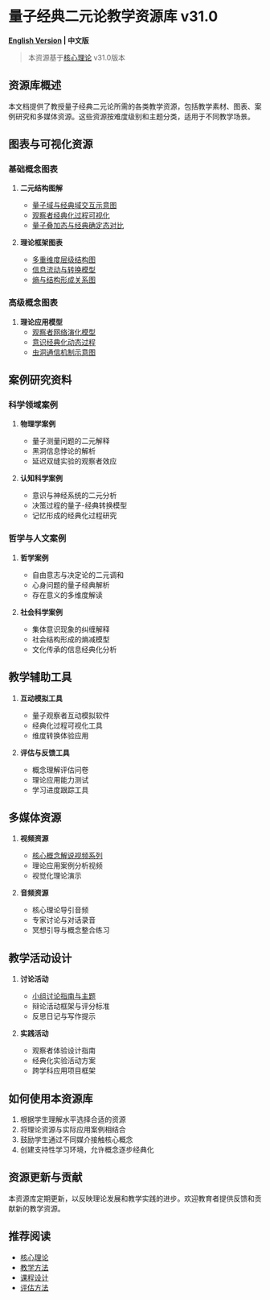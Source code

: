 # 量子经典二元论教学资源库 v31.0

**[English Version](resource_library_en.md) | 中文版**

> 本资源基于[核心理论](../../core.md) v31.0版本

## 资源库概述

本文档提供了教授量子经典二元论所需的各类教学资源，包括教学素材、图表、案例研究和多媒体资源。这些资源按难度级别和主题分类，适用于不同教学场景。

## 图表与可视化资源

### 基础概念图表

1. **二元结构图解**
   - [量子域与经典域交互示意图](../../visualizations/core_concepts.md)
   - [观察者经典化过程可视化](../../visualizations/classicalization_process_visualization.md)
   - [量子叠加态与经典确定态对比](../../visualizations/quantum_consciousness_visualization.md)

2. **理论框架图表**
   - [多重维度层级结构图](../../visualizations/universe_structure_visualization.md)
   - [信息流动与转换模型](../../visualizations/observer_perception_visualization.md)
   - [熵与结构形成关系图](../../visualizations/quantum_entanglement_essence_visualization.md)

### 高级概念图表

1. **理论应用模型**
   - [观察者网络演化模型](../../visualizations/destiny_free_will_visualization.md)
   - [意识经典化动态过程](../../visualizations/concept_mapping.md)
   - [虫洞通信机制示意图](../../visualizations/concept_mapping.md)

## 案例研究资料

### 科学领域案例

1. **物理学案例**
   - 量子测量问题的二元解释
   - 黑洞信息悖论的解析
   - 延迟双缝实验的观察者效应

2. **认知科学案例**
   - 意识与神经系统的二元分析
   - 决策过程的量子-经典转换模型
   - 记忆形成的经典化过程研究

### 哲学与人文案例

1. **哲学案例**
   - 自由意志与决定论的二元调和
   - 心身问题的量子经典解析
   - 存在意义的多维度解读

2. **社会科学案例**
   - 集体意识现象的纠缠解释
   - 社会结构形成的熵减模型
   - 文化传承的信息经典化分析

## 教学辅助工具

1. **互动模拟工具**
   - 量子观察者互动模拟软件
   - 经典化过程可视化工具
   - 维度转换体验应用

2. **评估与反馈工具**
   - 概念理解评估问卷
   - 理论应用能力测试
   - 学习进度跟踪工具

## 多媒体资源

1. **视频资源**
   - [核心概念解说视频系列](../multimedia/video_series.md)
   - 理论应用案例分析视频
   - 视觉化理论演示

2. **音频资源**
   - 核心理论导引音频
   - 专家讨论与对话录音
   - 冥想引导与概念整合练习

## 教学活动设计

1. **讨论活动**
   - [小组讨论指南与主题](classroom_activities.md)
   - 辩论活动框架与评分标准
   - 反思日记与写作提示

2. **实践活动**
   - 观察者体验设计指南
   - 经典化实验活动方案
   - 跨学科应用项目框架

## 如何使用本资源库

1. 根据学生理解水平选择合适的资源
2. 将理论资源与实际应用案例相结合
3. 鼓励学生通过不同媒介接触核心概念
4. 创建支持性学习环境，允许概念逐步经典化

## 资源更新与贡献

本资源库定期更新，以反映理论发展和教学实践的进步。欢迎教育者提供反馈和贡献新的教学资源。

## 推荐阅读

- [核心理论](../../core.md)
- [教学方法](teaching_methods.md)
- [课程设计](curriculum_design.md)
- [评估方法](assessment_methods.md)
